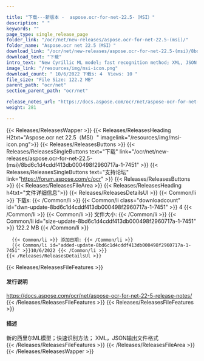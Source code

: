 ```yaml
---

title: "下载---新版本 -  aspose.ocr-for-net-22.5-（MSI）"
description: " "
keywords: ""
page_type: single_release_page
folder_link: "/ocr/net/new-releases/aspose.ocr-for-net-22.5-(msi)/"
folder_name: "Aspose.ocr net 22.5（MSI）"
download_link: "/ocr/net/new-releases/aspose.ocr-for-net-22.5-(msi)/8bd6c1d4cddf413db000498f2960717a-1-7451"
download_text: "下载"
intro_text: "New Cyrillic ML model; fast recognition method; XML, JSON output file formats"
image_link: "/resources/img/msi-icon.png"
download_count: " 10/6/2022 下载s: 4  Views: 10 "
file_size: "File Size: 122.2 MB"
parent_path: "ocr/net"
section_parent_path: "ocr/net"

release_notes_url: "https://docs.aspose.com/ocr/net/aspose-ocr-for-net-22-5-release-notes/"
weight: 281

---
```


{{< Releases/ReleasesWapper >}}
  {{< Releases/ReleasesHeading H2txt="Aspose.ocr net 22.5（MSI）" imagelink="/resources/img/msi-icon.png">}}
  {{< Releases/ReleasesButtons >}}
    {{< Releases/ReleasesSingleButtons text="下载" link="/ocr/net/new-releases/aspose.ocr-for-net-22.5-(msi)/8bd6c1d4cddf413db000498f2960717a-1-7451" >}}
    {{< Releases/ReleasesSingleButtons text="支持论坛" link="https://forum.aspose.com/c/ocr" >}}
  {{< Releases/ReleasesButtons >}}
  {{< Releases/ReleasesFileArea >}}
    {{< Releases/ReleasesHeading h4txt="文件详细信息">}}
    {{< Releases/ReleasesDetailsUl >}}
      {{< Common/li >}} 下载s: {{< /Common/li >}}
      {{< Common/li class="downloadcount" id="dwn-update-8bd6c1d4cddf413db000498f2960717a-1-7451" >}} 4 {{< /Common/li >}}
      {{< Common/li >}} 文件大小: {{< /Common/li >}}
      {{< Common/li id="size-update-8bd6c1d4cddf413db000498f2960717a-1-7451" >}} 122.2 MB {{< /Common/li >}}

      {{< Common/li >}} 添加日期: {{< /Common/li >}}
      {{< Common/li id="added-update-8bd6c1d4cddf413db000498f2960717a-1-7451" >}}10/6/2022 {{< /Common/li >}}
    {{< /Releases/ReleasesDetailsUl >}}

  {{< Releases/ReleasesFileFeatures >}}
      <h4>发行说明</h4><div><a href='https://docs.aspose.com/ocr/net/aspose-ocr-for-net-22-5-release-notes/'>https://docs.aspose.com/ocr/net/aspose-ocr-for-net-22-5-release-notes/</a></div>
  {{< /Releases/ReleasesFileFeatures >}}
  {{< Releases/ReleasesFileFeatures >}}
      <h4>描述</h4><div class="HTMLDescription">新的西里尔ML模型；快速识别方法； XML，JSON输出文件格式</div>
  {{< /Releases/ReleasesFileFeatures >}}
 {{< /Releases/ReleasesFileArea >}}
{{< /Releases/ReleasesWapper >}}



